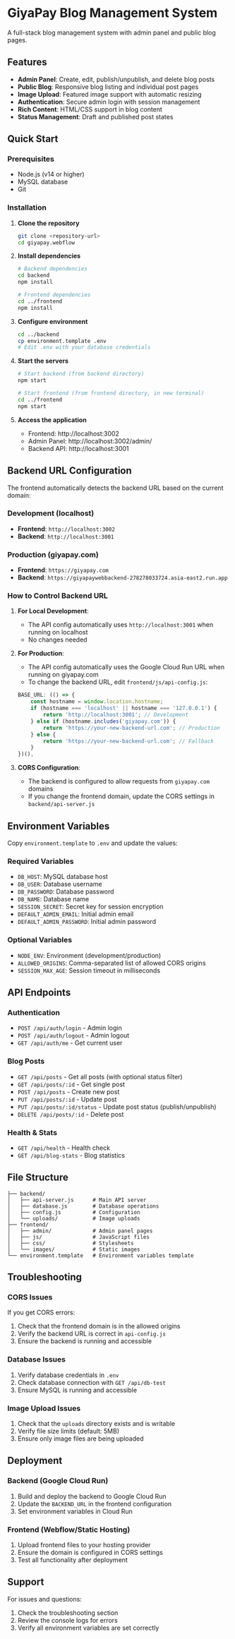 # GiyaPay Blog Management System

A full-stack blog management system with admin panel and public blog pages.

## Features

- **Admin Panel**: Create, edit, publish/unpublish, and delete blog posts
- **Public Blog**: Responsive blog listing and individual post pages
- **Image Upload**: Featured image support with automatic resizing
- **Authentication**: Secure admin login with session management
- **Rich Content**: HTML/CSS support in blog content
- **Status Management**: Draft and published post states

## Quick Start

### Prerequisites
- Node.js (v14 or higher)
- MySQL database
- Git

### Installation

1. **Clone the repository**
   ```bash
   git clone <repository-url>
   cd giyapay.webflow
   ```

2. **Install dependencies**
   ```bash
   # Backend dependencies
   cd backend
   npm install
   
   # Frontend dependencies
   cd ../frontend
   npm install
   ```

3. **Configure environment**
   ```bash
   cd ../backend
   cp environment.template .env
   # Edit .env with your database credentials
   ```

4. **Start the servers**
   ```bash
   # Start backend (from backend directory)
   npm start
   
   # Start frontend (from frontend directory, in new terminal)
   cd ../frontend
   npm start
   ```

5. **Access the application**
   - Frontend: http://localhost:3002
   - Admin Panel: http://localhost:3002/admin/
   - Backend API: http://localhost:3001

## Backend URL Configuration

The frontend automatically detects the backend URL based on the current domain:

### Development (localhost)
- **Frontend**: `http://localhost:3002`
- **Backend**: `http://localhost:3001`

### Production (giyapay.com)
- **Frontend**: `https://giyapay.com`
- **Backend**: `https://giyapaywebbackend-278278033724.asia-east2.run.app`

### How to Control Backend URL

1. **For Local Development**: 
   - The API config automatically uses `http://localhost:3001` when running on localhost
   - No changes needed

2. **For Production**: 
   - The API config automatically uses the Google Cloud Run URL when running on giyapay.com
   - To change the backend URL, edit `frontend/js/api-config.js`:
   ```javascript
   BASE_URL: (() => {
       const hostname = window.location.hostname;
       if (hostname === 'localhost' || hostname === '127.0.0.1') {
           return 'http://localhost:3001'; // Development
       } else if (hostname.includes('giyapay.com')) {
           return 'https://your-new-backend-url.com'; // Production
       } else {
           return 'https://your-new-backend-url.com'; // Fallback
       }
   })(),
   ```

3. **CORS Configuration**:
   - The backend is configured to allow requests from `giyapay.com` domains
   - If you change the frontend domain, update the CORS settings in `backend/api-server.js`

## Environment Variables

Copy `environment.template` to `.env` and update the values:

### Required Variables
- `DB_HOST`: MySQL database host
- `DB_USER`: Database username
- `DB_PASSWORD`: Database password
- `DB_NAME`: Database name
- `SESSION_SECRET`: Secret key for session encryption
- `DEFAULT_ADMIN_EMAIL`: Initial admin email
- `DEFAULT_ADMIN_PASSWORD`: Initial admin password

### Optional Variables
- `NODE_ENV`: Environment (development/production)
- `ALLOWED_ORIGINS`: Comma-separated list of allowed CORS origins
- `SESSION_MAX_AGE`: Session timeout in milliseconds

## API Endpoints

### Authentication
- `POST /api/auth/login` - Admin login
- `POST /api/auth/logout` - Admin logout
- `GET /api/auth/me` - Get current user

### Blog Posts
- `GET /api/posts` - Get all posts (with optional status filter)
- `GET /api/posts/:id` - Get single post
- `POST /api/posts` - Create new post
- `PUT /api/posts/:id` - Update post
- `PUT /api/posts/:id/status` - Update post status (publish/unpublish)
- `DELETE /api/posts/:id` - Delete post

### Health & Stats
- `GET /api/health` - Health check
- `GET /api/blog-stats` - Blog statistics

## File Structure

```
├── backend/
│   ├── api-server.js      # Main API server
│   ├── database.js        # Database operations
│   ├── config.js          # Configuration
│   └── uploads/           # Image uploads
├── frontend/
│   ├── admin/             # Admin panel pages
│   ├── js/                # JavaScript files
│   ├── css/               # Stylesheets
│   └── images/            # Static images
└── environment.template   # Environment variables template
```

## Troubleshooting

### CORS Issues
If you get CORS errors:
1. Check that the frontend domain is in the allowed origins
2. Verify the backend URL is correct in `api-config.js`
3. Ensure the backend is running and accessible

### Database Issues
1. Verify database credentials in `.env`
2. Check database connection with `GET /api/db-test`
3. Ensure MySQL is running and accessible

### Image Upload Issues
1. Check that the `uploads` directory exists and is writable
2. Verify file size limits (default: 5MB)
3. Ensure only image files are being uploaded

## Deployment

### Backend (Google Cloud Run)
1. Build and deploy the backend to Google Cloud Run
2. Update the `BACKEND_URL` in the frontend configuration
3. Set environment variables in Cloud Run

### Frontend (Webflow/Static Hosting)
1. Upload frontend files to your hosting provider
2. Ensure the domain is configured in CORS settings
3. Test all functionality after deployment

## Support

For issues and questions:
1. Check the troubleshooting section
2. Review the console logs for errors
3. Verify all environment variables are set correctly
